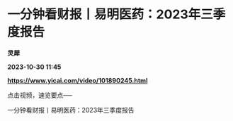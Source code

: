 # 一分钟看财报丨易明医药：2023年三季度报告
**灵犀**

**2023-10-30 11:45**

**https://www.yicai.com/video/101890245.html**

点击视频，速览要点──

一分钟看财报丨易明医药：2023年三季度报告